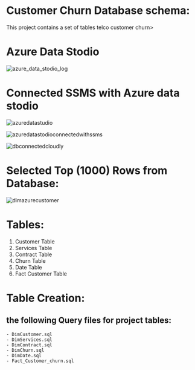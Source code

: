 # Customer Churn Database schema:
  This project contains a set of tables telco customer churn>

# Azure Data Stodio
![azure_data_stodio_log](https://github.com/user-attachments/assets/6fde55bb-c662-4f7c-bffe-baefa0da70f2)

# Connected SSMS with Azure data stodio

![azuredatastudio](https://github.com/user-attachments/assets/7e20547e-8248-4166-b440-3e9003ebeae2)

![azuredatastodioconnectedwithssms](https://github.com/user-attachments/assets/2486d7f9-b8c4-4f87-b732-3a93c587a70a)

![dbconnectedcloudly](https://github.com/user-attachments/assets/d4b66528-3f9f-4f60-9987-b3f059ec85d5)

# Selected Top (1000) Rows from Database:

![dimazurecustomer](https://github.com/user-attachments/assets/cd26fe04-a36e-42cd-90a5-b452f4d116cc)

# Tables:

  1. Customer Table
  2. Services Table
  3. Contract Table
  4. Churn Table
  5. Date Table
  6. Fact Customer Table

# Table Creation:

  ## the following Query files for project tables:

    - DimCustomer.sql
    - DimServices.sql
    - DimContract.sql
    - DimChurn.sql
    - DimDate.sql
    - Fact_Customer_churn.sql

